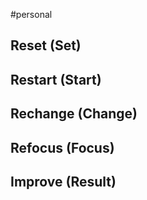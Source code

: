#personal 
## Reset (Set)
## Restart (Start)
## Rechange (Change)
## Refocus (Focus)
## Improve (Result)

